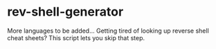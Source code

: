 # rev-shell-generator
More languages to be added...
Getting tired of looking up reverse shell cheat sheets? This script lets you skip that step.
